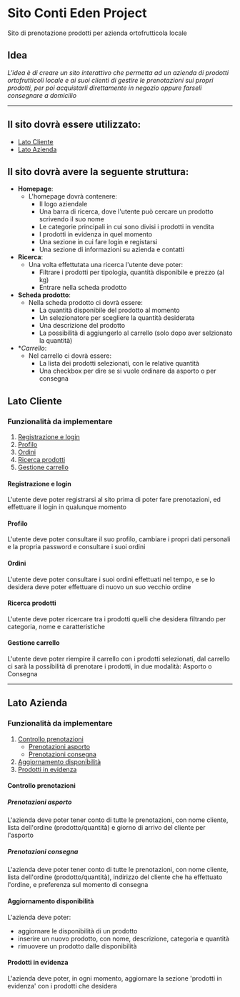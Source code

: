 # Sito Conti Eden Project
Sito di prenotazione prodotti per azienda ortofrutticola locale
## Idea
_L'idea è di creare un sito interattivo che permetta ad un azienda di prodotti ortofrutticoli locale e ai suoi clienti di gestire le prenotazioni sui propri prodotti, per poi acquistarli direttamente in negozio oppure farseli consegnare a domicilio_
***
## Il sito dovrà essere utilizzato:
* [Lato Cliente](#lato-cliente)
* [Lato Azienda](#lato-azienda)

## Il sito dovrà avere la seguente struttura:
  * **Homepage**:
    * L'homepage dovrà contenere:
      * Il logo aziendale  
      * Una barra di ricerca, dove l'utente può cercare un prodotto scrivendo il suo nome
      * Le categorie principali in cui sono divisi i prodotti in vendita
      * I prodotti in evidenza in quel momento
      * Una sezione in cui fare login e registarsi
      * Una sezione di informazioni su azienda e contatti
  * **Ricerca**:
    * Una volta effettutata una ricerca l'utente deve poter:
      * Filtrare i prodotti per tipologia, quantità disponibile e prezzo (al kg)
      * Entrare nella scheda prodotto
  * **Scheda prodotto**:
    * Nella scheda prodotto ci dovrà essere:
      * La quantità disponibile del prodotto al momento
      * Un selezionatore per scegliere la quantità desiderata
      * Una descrizione del prodotto
      * La possibilità di aggiungerlo al carrello (solo dopo aver selzionato la quantità)
  * **Carrello*:
    * Nel carrello ci dovrà essere:
      * La lista dei prodotti selezionati, con le relative quantità
      * Una checkbox per dire se si vuole ordinare da asporto o per consegna       
## Lato Cliente
  ### Funzionalità da implementare
  1. [Registrazione e login](#registrazione-e-login)
  2. [Profilo](#profilo)
  3. [Ordini](#ordini)
  4. [Ricerca prodotti](#ricerca-prodotti)
  5. [Gestione carrello](#gestione-carrello)
#### Registrazione e login
L'utente deve poter registrarsi al sito prima di poter fare prenotazioni, ed effettuare il login in qualunque momento
#### Profilo
L'utente deve poter consultare il suo profilo, cambiare i propri dati personali e la propria password e consultare i suoi ordini
#### Ordini
L'utente deve poter consultare i suoi ordini effettuati nel tempo, e se lo desidera deve poter effettuare di nuovo un suo vecchio ordine
#### Ricerca prodotti
L'utente deve poter ricercare tra i prodotti quelli che desidera filtrando per categoria, nome e caratteristiche
#### Gestione carrello
L'utente deve poter riempire il carrello con i prodotti selezionati, dal carrello ci sarà la possibilità di prenotare i prodotti, in due modalità: Asporto o Consegna
***
## Lato Azienda
  ### Funzionalità da implementare
  1. [Controllo prenotazioni](#controllo-prenotazioni)
      - [Prenotazioni asporto](#prenotazioni-asporto)
      - [Prenotazioni consegna](#prenotazioni-consegna)   
  2. [Aggiornamento disponibilità](#aggiornamento-disponibilità)
  3. [Prodotti in evidenza](#prodotti-in-evidenza)

#### Controllo prenotazioni
##### Prenotazioni asporto
L'azienda deve poter tener conto di tutte le prenotazioni, con nome cliente, lista dell'ordine (prodotto/quantità) e giorno di arrivo del cliente per l'asporto
##### Prenotazioni consegna
L'azienda deve poter tener conto di tutte le prenotazioni, con nome cliente, lista dell'ordine (prodotto/quantità), indirizzo del cliente che ha effettuato l'ordine, e preferenza sul momento di consegna
#### Aggiornamento disponibilità
L'azienda deve poter:
  * aggiornare le disponibilità di un prodotto
  * inserire un nuovo prodotto, con nome, descrizione, categoria e quantità
  * rimuovere un prodotto dalle disponibilità
#### Prodotti in evidenza
L'azienda deve poter, in ogni momento, aggiornare la sezione 'prodotti in evidenza' con i prodotti che desidera
